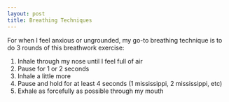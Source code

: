 ```yaml
---
layout: post
title: Breathing Techniques
---
```


For when I feel anxious or ungrounded, my go-to breathing technique is to do 3 rounds of this breathwork exercise: 
1. Inhale through my nose until I feel full of air
2. Pause for 1 or 2 seconds
3. Inhale a little more
4. Pause and hold for at least 4 seconds (1 mississippi, 2 mississippi, etc)
5. Exhale as forcefully as possible through my mouth
